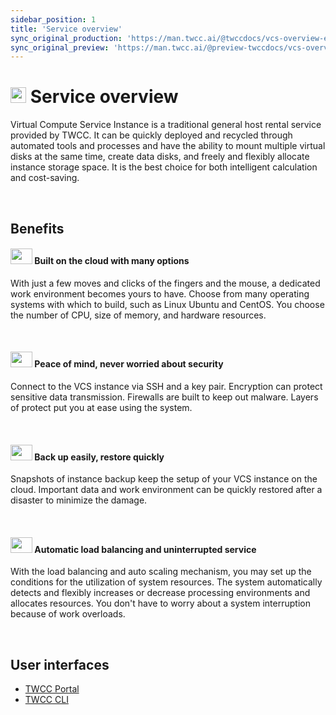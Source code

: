 ```yaml
---
sidebar_position: 1
title: 'Service overview'
sync_original_production: 'https://man.twcc.ai/@twccdocs/vcs-overview-en' 
sync_original_preview: 'https://man.twcc.ai/@preview-twccdocs/vcs-overview-en' 
---
```



# <img class="icon" src="https://cos.twcc.ai/SYS-MANUAL/uploads/upload_af58322eb82b649d1f29aca1f201a117.png" width="25" height="25"/> Service overview

Virtual Compute Service Instance is a traditional general host rental service provided by TWCC. It can be quickly deployed and recycled through automated tools and processes and have the ability to mount multiple virtual disks at the same time, create data disks, and freely and flexibly allocate instance storage space. It is the best choice for both intelligent calculation and cost-saving.

<br/>

## Benefits

#### <img src="https://cos.twcc.ai/SYS-MANUAL/uploads/upload_fdddc2308f91f4689d5765a35b457c72.png" width="35" height="25"/> Built on the cloud with many options

With just a few moves and clicks of the fingers and the mouse, a dedicated work environment becomes yours to have. Choose from many operating systems with which to build, such as Linux Ubuntu and CentOS. You choose the number of CPU, size of memory, and hardware resources.

<br/>


#### <img src="https://cos.twcc.ai/SYS-MANUAL/uploads/upload_8f8aaf3707cf26c03f4fc3c4dc98b3d6.png" width="35" height="25"/> Peace of mind, never worried about security


Connect to the VCS instance via SSH and a key pair. Encryption can protect sensitive data transmission. Firewalls are built to keep out malware. Layers of protect put you at ease using the system.

<br/>


#### <img src="https://cos.twcc.ai/SYS-MANUAL/uploads/upload_d14d1dd79250ef1431b862fa37442260.png" width="35" height="25"/> Back up easily, restore quickly

Snapshots of instance backup keep the setup of your VCS instance on the cloud. Important data and work environment can be quickly restored after a disaster to minimize the damage.

<br/>


#### <img src="https://cos.twcc.ai/SYS-MANUAL/uploads/upload_c6a7564faa80e1fe69cfa6d7d6c27aa2.png" width="35" height="25"/> Automatic load balancing and uninterrupted service

With the load balancing and auto scaling mechanism, you may set up the conditions for the utilization of system resources. The system automatically detects and flexibly increases or decrease processing environments and allocates resources. You don't have to worry about a system interruption because of work overloads.

<br/>


## User interfaces

- [TWCC Portal](https://www.twcc.ai)
- [TWCC CLI](https://github.com/twcc/TWCC-CLI)